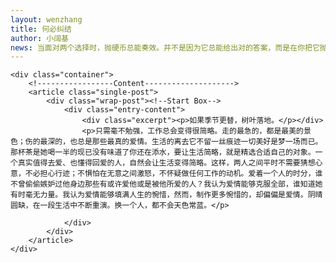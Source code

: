 ```yaml
---
layout: wenzhang
title: 何必纠结
author: 小阔基
news: 当面对两个选择时，抛硬币总能奏效。并不是因为它总能给出对的答案，而是在你把它抛在空中的那一秒里。你突然就知道，你希望的结果是什么了。
---
```


<div id="page-content">


	<div class="container">
		<!-----------------Content-------------------->
		<article class="single-post">
			<div class="wrap-post"><!--Start Box-->
				<div class="entry-content">
					<div class="excerpt"><p>如果季节更替，树叶落地。</p></div>
					<p>只需毫不勉强，工作总会变得很简略。走的最急的，都是最美的景色；伤的最深的，也总是那些最真的爱情。生活的离去它不留一丝痕迹一切美好是梦一场而已。那杯茶是她喝一半的现已没有味道了你还在添水，要让生活简略，就是精选合适自己的对象。一个真实值得去爱、也懂得回爱的人，自然会让生活变得简略。这样，两人之间平时不需要猜想心意，不必担心行迹；不惧怕在无意之间激怒，不怀疑做任何工作的动机。爱着一个人的时分，谁不曾偷偷嫉妒过他身边那些有或许爱他或是被他所爱的人？我认为爱情能够克服全部，谁知道她有时毫无力量。我认为爱情能够填满人生的惋惜，然而，制作更多惋惜的，却偏偏是爱情。阴晴圆缺，在一段生活中不断重演。换一个人，都不会天色常蓝。</p>
			
				</div>
			</div>
		</article>
	</div>	

</div>